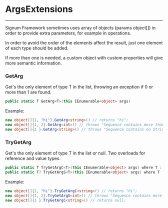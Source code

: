 # ArgsExtensions
---------------

Signum Framework sometimes uses array of objects (params object[]) in order to provide extra parameters, for example in operations. 

In order to avoid the order of the elements affect the result, just one element of each type should be added. 

If more than one is needed, a custom object with custom properties will give more semantic information. 


### GetArg

Get's the only element of type T in the list, throwing an exception if 0 or more than 1 are found.

```C#
public static T GetArg<T>(this IEnumerable<object> args)
```

Example:

```C#
new object[]{1, "hi"}.GetArg<string>() // returns "hi";
new object[]{1, 2}.GetArg<int>() // throws "Sequence contains more than one Int32";
new object[]{1 }.GetArg<string>() // throws "Sequence contains no String";
```


### TryGetArg

Get's the only element of type T in the list or null. Two overloads for reference and value types.

```C#
public static T TryGetArgC<T>(this IEnumerable<object> args) where T : class
public static T? TryGetArgS<T>(this IEnumerable<object> args) where T : struct
```

Example:

```C#
new object[]{1, "hi"}.TryGetArgC<string>() // returns "hi";
new object[]{1, 2}.TryGetArgS<int>() // throws "Sequence contains more than one Int32";
new object[]{1 }.TryGetArgC<string>() // returns null;
```



